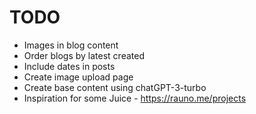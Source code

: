 # TODO

- Images in blog content
- Order blogs by latest created
- Include dates in posts
- Create image upload page
- Create base content using chatGPT-3-turbo
- Inspiration for some Juice - https://rauno.me/projects
